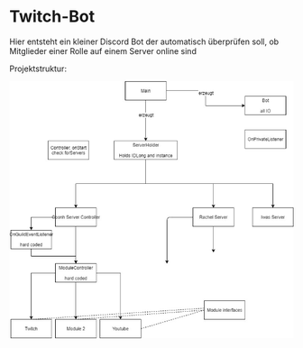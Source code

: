 # Twitch-Bot


Hier entsteht ein kleiner Discord Bot der automatisch überprüfen soll, ob Mitglieder einer Rolle auf einem Server online sind


Projektstruktur:

![projectStructure](First_Structure.jpg)